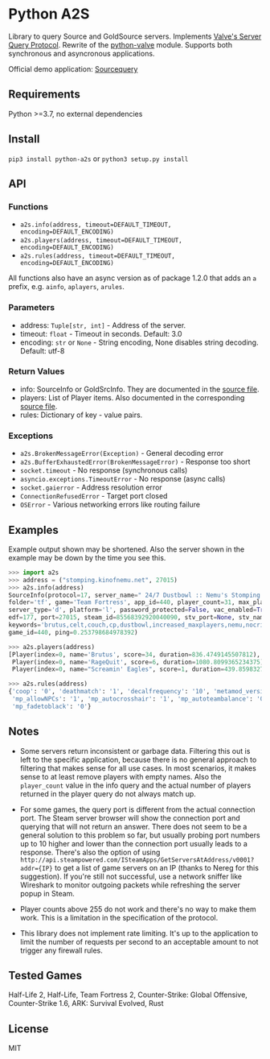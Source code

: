 # Python A2S

Library to query Source and GoldSource servers.
Implements [Valve's Server Query Protocol](https://developer.valvesoftware.com/wiki/Server_queries).
Rewrite of the [python-valve](https://github.com/serverstf/python-valve) module.
Supports both synchronous and asyncronous applications.

Official demo application: [Sourcequery](https://sourcequery.yepoleb.at)

## Requirements

Python >=3.7, no external dependencies

## Install

`pip3 install python-a2s` or `python3 setup.py install`

## API

### Functions

* `a2s.info(address, timeout=DEFAULT_TIMEOUT, encoding=DEFAULT_ENCODING)`
* `a2s.players(address, timeout=DEFAULT_TIMEOUT, encoding=DEFAULT_ENCODING)`
* `a2s.rules(address, timeout=DEFAULT_TIMEOUT, encoding=DEFAULT_ENCODING)`

All functions also have an async version as of package 1.2.0 that adds an `a` prefix, e.g.
`ainfo`, `aplayers`, `arules`.

### Parameters

* address: `Tuple[str, int]` - Address of the server.
* timeout: `float` - Timeout in seconds. Default: 3.0
* encoding: `str` or `None` - String encoding, None disables string decoding. Default: utf-8

### Return Values

* info: SourceInfo or GoldSrcInfo. They are documented in the
  [source file](a2s/info.py).
* players: List of Player items. Also documented in the corresponding
  [source file](a2s/players.py).
* rules: Dictionary of key - value pairs.

### Exceptions

* `a2s.BrokenMessageError(Exception)` - General decoding error
* `a2s.BufferExhaustedError(BrokenMessageError)` - Response too short
* `socket.timeout` - No response (synchronous calls)
* `asyncio.exceptions.TimeoutError` - No response (async calls)
* `socket.gaierror` - Address resolution error
* `ConnectionRefusedError` - Target port closed
* `OSError` - Various networking errors like routing failure

## Examples

Example output shown may be shortened. Also the server shown in the example may be down by the time you see this.

```py
>>> import a2s
>>> address = ("stomping.kinofnemu.net", 27015)
>>> a2s.info(address)
SourceInfo(protocol=17, server_name=" 24/7 Dustbowl :: Nemu's Stomping Ground", map_name='cp_dustbowl',
folder='tf', game='Team Fortress', app_id=440, player_count=31, max_players=33, bot_count=21,
server_type='d', platform='l', password_protected=False, vac_enabled=True, version='5579073',
edf=177, port=27015, steam_id=85568392920040090, stv_port=None, stv_name=None,
keywords='brutus,celt,couch,cp,dustbowl,increased_maxplayers,nemu,nocrits,nodmgspread,pony,replays,vanilla',
game_id=440, ping=0.253798684978392)

>>> a2s.players(address)
[Player(index=0, name='Brutus', score=34, duration=836.4749145507812),
 Player(index=0, name='RageQuit', score=6, duration=1080.8099365234375),
 Player(index=0, name="Screamin' Eagles", score=1, duration=439.8598327636719)]

>>> a2s.rules(address)
{'coop': '0', 'deathmatch': '1', 'decalfrequency': '10', 'metamod_version': '1.10.7-devV',
 'mp_allowNPCs': '1', 'mp_autocrosshair': '1', 'mp_autoteambalance': '0', 'mp_disable_respawn_times': '0',
 'mp_fadetoblack': '0'}
```

## Notes

* Some servers return inconsistent or garbage data. Filtering this out is left to the specific application, because there is no general approach to filtering that makes sense for all use cases. In most scenarios, it makes sense to at least remove players with empty names. Also the `player_count` value in the info query and the actual number of players returned in the player query do not always match up.

* For some games, the query port is different from the actual connection port. The Steam server browser will show the connection port and querying that will not return an answer. There does not seem to be a general solution to this problem so far, but usually probing port numbers up to 10 higher and lower than the connection port usually leads to a response. There's also the option of using `http://api.steampowered.com/ISteamApps/GetServersAtAddress/v0001?addr={IP}` to get a list of game servers on an IP (thanks to Nereg for this suggestion). If you're still not successful, use a network sniffer like Wireshark to monitor outgoing packets while refreshing the server popup in Steam.

* Player counts above 255 do not work and there's no way to make them work. This is a limitation in the specification of the protocol.

* This library does not implement rate limiting. It's up to the application to limit the number of requests per second to an acceptable amount to not trigger any firewall rules.

## Tested Games

Half-Life 2, Half-Life, Team Fortress 2, Counter-Strike: Global Offensive, Counter-Strike 1.6, ARK: Survival Evolved, Rust

## License

MIT
